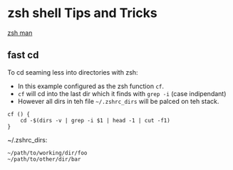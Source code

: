 # zsh shell Tips and Tricks

[zsh man](https://zsh.sourceforge.io/Doc/zsh_a4.pdf)

## fast cd
To cd seaming less into directories with zsh:

- In this example configured as the zsh function ```cf```.
- ```cf``` will cd into the last dir which it finds with ```grep -i``` (case indipendant)
- However all dirs in teh file ```~/.zshrc_dirs``` will be palced on teh stack.

```
cf () {
	cd -$(dirs -v | grep -i $1 | head -1 | cut -f1)
}
```

~/.zshrc_dirs:
```
~/path/to/working/dir/foo
~/path/to/other/dir/bar
``` 




